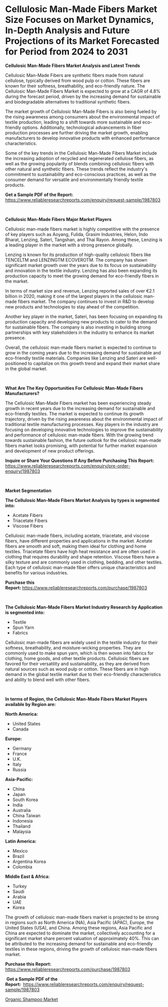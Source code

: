 <p><h1>Cellulosic Man-Made Fibers Market Size Focuses on Market Dynamics, In-Depth Analysis and Future Projections of its Market Forecasted for Period from 2024 to 2031</h1></p><p><strong>Cellulosic Man-Made Fibers Market Analysis and Latest Trends</strong></p>
<p><p>Cellulosic Man-Made Fibers are synthetic fibers made from natural cellulose, typically derived from wood pulp or cotton. These fibers are known for their softness, breathability, and eco-friendly nature. The Cellulosic Man-Made Fibers Market is expected to grow at a CAGR of 4.8% during the forecast period, driven by the increasing demand for sustainable and biodegradable alternatives to traditional synthetic fibers.</p><p>The market growth of Cellulosic Man-Made Fibers is also being fueled by the rising awareness among consumers about the environmental impact of textile production, leading to a shift towards more sustainable and eco-friendly options. Additionally, technological advancements in fiber production processes are further driving the market growth, enabling manufacturers to develop innovative products with enhanced performance characteristics.</p><p>Some of the key trends in the Cellulosic Man-Made Fibers Market include the increasing adoption of recycled and regenerated cellulose fibers, as well as the growing popularity of blends combining cellulosic fibers with other natural and synthetic fibers. These trends reflect the industry's commitment to sustainability and eco-conscious practices, as well as the consumer demand for versatile and environmentally friendly textile products.</p></p>
<p><strong>Get a Sample PDF of the Report:&nbsp;</strong> <a href="https://www.reliableresearchreports.com/enquiry/request-sample/1987803">https://www.reliableresearchreports.com/enquiry/request-sample/1987803</a></p>
<p>&nbsp;</p>
<p><strong>Cellulosic Man-Made Fibers Major Market Players</strong></p>
<p><p>Cellulosic man-made fibers market is highly competitive with the presence of key players such as Aoyang, Fulida, Grasim Industries, Helon, Indo Bharat, Lenzing, Sateri, Tangshan, and Thai Rayon. Among these, Lenzing is a leading player in the market with a strong presence globally.</p><p>Lenzing is known for its production of high-quality cellulosic fibers like TENCELTM and LENZINGTM ECOVEROTM. The company has shown significant market growth over the years due to its focus on sustainability and innovation in the textile industry. Lenzing has also been expanding its production capacity to meet the growing demand for eco-friendly fibers in the market.</p><p>In terms of market size and revenue, Lenzing reported sales of over €2.1 billion in 2020, making it one of the largest players in the cellulosic man-made fibers market. The company continues to invest in R&D to develop new products and technologies to stay ahead of the competition.</p><p>Another key player in the market, Sateri, has been focusing on expanding its production capacity and developing new products to cater to the demand for sustainable fibers. The company is also investing in building strong partnerships with key stakeholders in the industry to enhance its market presence.</p><p>Overall, the cellulosic man-made fibers market is expected to continue to grow in the coming years due to the increasing demand for sustainable and eco-friendly textile materials. Companies like Lenzing and Sateri are well-positioned to capitalize on this growth trend and expand their market share in the global market.</p></p>
<p>&nbsp;</p>
<p><strong>What Are The Key Opportunities For Cellulosic Man-Made Fibers Manufacturers?</strong></p>
<p><p>The Cellulosic Man-Made Fibers market has been experiencing steady growth in recent years due to the increasing demand for sustainable and eco-friendly textiles. The market is expected to continue its growth trajectory, driven by the rising awareness about the environmental impact of traditional textile manufacturing processes. Key players in the industry are focusing on developing innovative technologies to improve the sustainability and performance of cellulosic man-made fibers. With the growing trend towards sustainable fashion, the future outlook for the cellulosic man-made fibers market looks promising, with potential for further market expansion and development of new product offerings.</p></p>
<p><strong>Inquire or Share Your Questions If Any Before Purchasing This Report:</strong> <a href="https://www.reliableresearchreports.com/enquiry/pre-order-enquiry/1987803">https://www.reliableresearchreports.com/enquiry/pre-order-enquiry/1987803</a></p>
<p>&nbsp;</p>
<p><strong>Market Segmentation</strong></p>
<p><strong>The Cellulosic Man-Made Fibers Market Analysis by types is segmented into:</strong></p>
<p><ul><li>Acetate Fibers</li><li>Triacetate Fibers</li><li>Viscose Fibers</li></ul></p>
<p><p>Cellulosic man-made fibers, including acetate, triacetate, and viscose fibers, have different properties and applications in the market. Acetate fibers are smooth and soft, making them ideal for clothing and home textiles. Triacetate fibers have high heat resistance and are often used in clothing that requires durability and shape retention. Viscose fibers have a silky texture and are commonly used in clothing, bedding, and other textiles. Each type of cellulosic man-made fiber offers unique characteristics and benefits for various industries.</p></p>
<p><strong>Purchase this Report:&nbsp;</strong><a href="https://www.reliableresearchreports.com/purchase/1987803">https://www.reliableresearchreports.com/purchase/1987803</a></p>
<p>&nbsp;</p>
<p><strong>The Cellulosic Man-Made Fibers Market Industry Research by Application is segmented into:</strong></p>
<p><ul><li>Textile</li><li>Spun Yarn</li><li>Fabrics</li></ul></p>
<p><p>Cellulosic man-made fibers are widely used in the textile industry for their softness, breathability, and moisture-wicking properties. They are commonly used to make spun yarn, which is then woven into fabrics for clothing, home goods, and other textile products. Cellulosic fibers are favored for their versatility and sustainability, as they are derived from natural sources such as wood pulp or cotton. These fibers are in high demand in the global textile market due to their eco-friendly characteristics and ability to blend well with other fibers.</p></p>
<p>&nbsp;</p>
<p><strong>In terms of Region, the Cellulosic Man-Made Fibers Market Players available by Region are:</strong></p>
<p>
    <p> <strong> North America: </strong>
        <ul>
            <li>United States</li>
            <li>Canada</li>
        </ul>
        </p> 
    <p> <strong> Europe: </strong>
        <ul>
            <li>Germany</li>
            <li>France</li>
            <li>U.K.</li>
            <li>Italy</li>
            <li>Russia</li>
        </ul>
        </p> 
    <p> <strong> Asia-Pacific: </strong>
        <ul>
            <li>China</li>
            <li>Japan</li>
            <li>South Korea</li>
            <li>India</li>
            <li>Australia</li>
            <li>China Taiwan</li>
            <li>Indonesia</li>
            <li>Thailand</li>
            <li>Malaysia</li>
        </ul>
        </p> 
    <p> <strong> Latin America: </strong>
        <ul>
            <li>Mexico</li>
            <li>Brazil</li>
            <li>Argentina Korea</li>
            <li>Colombia</li>
        </ul>
        </p> 
    <p> <strong> Middle East & Africa: </strong>
        <ul>
            <li>Turkey</li>
            <li>Saudi</li>
            <li>Arabia</li>
            <li>UAE</li>
            <li>Korea</li>
        </ul>
    </p>
    </p>
<p><p>The growth of cellulosic man-made fibers market is projected to be strong in regions such as North America (NA), Asia Pacific (APAC), Europe, the United States (USA), and China. Among these regions, Asia Pacific and China are expected to dominate the market, collectively accounting for a significant market share percent valuation of approximately 40%. This can be attributed to the increasing demand for sustainable and eco-friendly textiles in these regions, driving the growth of cellulosic man-made fibers market.</p></p>
<p><strong>Purchase this Report: </strong><a href="https://www.reliableresearchreports.com/purchase/1987803">https://www.reliableresearchreports.com/purchase/1987803</a></p>
<p>&nbsp;<strong>Get a Sample PDF of the Report:&nbsp;&nbsp;</strong><a href="https://www.reliableresearchreports.com/enquiry/request-sample/1987803">https://www.reliableresearchreports.com/enquiry/request-sample/1987803</a></p>
<p><strong></strong></p>
<p><p><a href="https://angry-finch-aaf.notion.site/Organic-Shampoo-Market-Size-Share-Trends-Analysis-Report-By-Application-Regional-Outlook-Compet-b86ee500ab994d2ca6e0feb54670f994">Organic Shampoo Market</a></p></p>